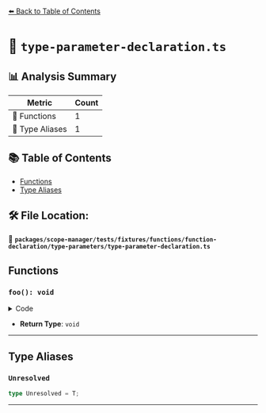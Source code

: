 [⬅️ Back to Table of Contents](../../../../../../../index.md)

# 📄 `type-parameter-declaration.ts`

## 📊 Analysis Summary

| Metric | Count |
|--------|-------|
| 🔧 Functions | 1 |
| 📑 Type Aliases | 1 |

## 📚 Table of Contents

- [Functions](#functions)
- [Type Aliases](#type-aliases)

## 🛠️ File Location:
📂 **`packages/scope-manager/tests/fixtures/functions/function-declaration/type-parameters/type-parameter-declaration.ts`**

## Functions

### `foo(): void`

<details><summary>Code</summary>

```ts
function foo<T>() {}
```
</details>

- **Return Type**: `void`

---

## Type Aliases

### `Unresolved`

```ts
type Unresolved = T;
```


---